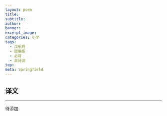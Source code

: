 ```yaml
---
layout: poem
title: 
subtitle: 
author: 
banner: 
excerpt_image: 
categories: 小学
tags:
  - 汉乐府
  - 部编版
  - 必背
  - 古诗词
top: 
meta: Springfield
---
```





## 译文

---

待添加